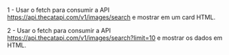 1 - Usar o fetch para consumir a API 
https://api.thecatapi.com/v1/images/search e mostrar em um card HTML. 

2 - Usar o fetch para consumir a API https://api.thecatapi.com/v1/images/search?limit=10 e mostrar os dados em HTML.